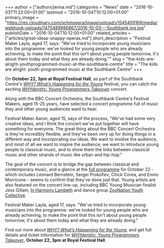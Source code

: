 +++
author = ["authors/jenna.md"]
categories = "News"
date = "2016-10-03T11:22:00+01:00"
lastmod = "2016-10-04T10:12:00+01:00"
primary_image = "https://res.cloudinary.com/schmopera/image/upload/v1545409169/media/webhook-uploads/1475489986867/2016-10-03---Southbank.jpg.jpg"
publishDate = "2016-10-04T10:12:00+01:00"
related_articles = ["articles/great-ideas-snappy-operas.md"]
short_description = "Festival Maker Layla, aged 17, says: &quot;We&#039;ve tried to incorporate young musicians into the programme: we’ve looked for young people who are already achieving, to make the point that this isn’t about young people tomorrow, it&#039;s about them today and what they are already doing.&quot;"
slug = "the-kids-are-alright-youthprogrammed-music-at-the-southbank-centre"
title = "The kids are alright: youth-programmed music at the Southbank Centre"
+++

On **October 22, 3pm at Royal Festival Hall**, as part of the Southbank Centre's [*WHY? What’s Happening for the Young*](http://www.southbankcentre.co.uk/whatson/festivals-series/why) festival, you can catch the exciting [*WHYdentity: Young Programmers Takeover*](http://www.southbankcentre.co.uk/whatson/bbc-concert-orchestra-98015?dt=2016-10-22) concert. 

Along with the BBC Concert Orchestra, the Southbank Centre's Festival Makers, aged 15-25 years, have selected a concert programme full of music they and other young audiences want to hear. 

Festival Maker Aaron, aged 15, says of the process, "We've had some very creative ideas, and I think the concert we've put together will have something for everyone. The great thing about the BBC Concert Orchestra is they're incredibly flexible, and they've been very up for doing things in a different way and incorporating our ideas. We want to involve the audience, and most of all we want to inspire the audience; we want to introduce young people to classical music, and to show them the links between classical music and other strands of music like urban and hip-hop."

The goal of the concert is to bridge the gap between classical and contemporary music, and a glance at the [full programme](http://www.bbc.co.uk/events/e355v2) for October 22 - which includes Leonard Bernstein, Sergei Prokofiev, Chick Corea, and Ennio Morricone - seems to confirm that they've done just that. Young artists are also featured on the concert line-up, including BBC Young Musician finalist Jess Gillam, [In Harmony Lambeth](http://www.sistemaengland.org.uk/in-harmony-lambeth/) and dance group [ZooNation Youth Collective](http://www.zoonation.co.uk/page/zoonation-youth-company).

Festival Maker Layla, aged 17, says: "We've tried to incorporate young musicians into the programme: we've looked for young people who are already achieving, to make the point that this isn't about young people tomorrow, it's about them today and what they are already doing."

Find out more about [*WHY? What’s Happening for the Young*](http://www.southbankcentre.co.uk/whatson/festivals-series/why), and get full details and ticket information for [*WHYdentity: Young Programmers Takeover*](http://www.southbankcentre.co.uk/whatson/bbc-concert-orchestra-98015?dt=2016-10-22), **October 22, 3pm at Royal Festival Hall**.
